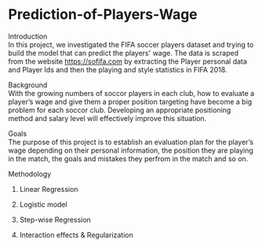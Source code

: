 # Prediction-of-Players-Wage
Introduction                                                                                                                 
In this project, we investigated the FIFA soccer players dataset and trying to build the model that can predict the players' wage. The data is scraped from the website https://sofifa.com by extracting the Player personal data and Player Ids and then the playing and style statistics in FIFA 2018.                                                                                                                                                                                                                                                                                                                                   
                   
Background                                                                                                                   
With the growing numbers of soccor players in each club, how to evaluate a player’s wage and give them a proper position targeting have become a big problem for each soccor club. Developing an appropriate positioning method and salary level will effectively improve this situation.

Goals                                                                                                                       
The purpose of this project is to establish an evaluation plan for the player’s wage depending on their personal information, the position they are playing in the match, the goals and mistakes they perfrom in the match and so on.

 Methodology
1. Linear Regression

2. Logistic model

3. Step-wise Regression

4. Interaction effects & Regularization




